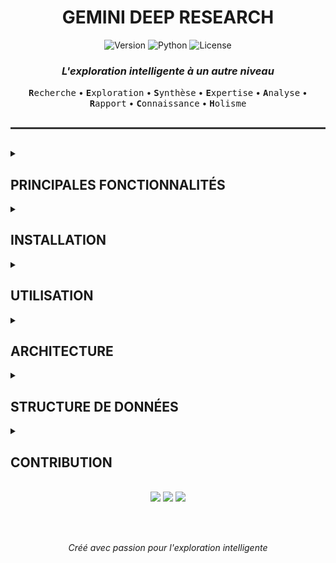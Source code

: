 </thinking>

<div align="center">

# GEMINI DEEP RESEARCH

<p>
  <img alt="Version" src="https://img.shields.io/badge/version-1.0.0-blue.svg?style=for-the-badge&color=3498db" />
  <img alt="Python" src="https://img.shields.io/badge/Python-3.12-blue?style=for-the-badge&logo=python&logoColor=white&color=2980b9" />
  <img alt="License" src="https://img.shields.io/badge/License-MIT-yellow.svg?style=for-the-badge&color=f1c40f" />
</p>

<h3><em>L'exploration intelligente à un autre niveau</em></h3>

<p>
<kbd><strong>R</strong>echerche</kbd> • 
<kbd><strong>E</strong>xploration</kbd> • 
<kbd><strong>S</strong>ynthèse</kbd> • 
<kbd><strong>E</strong>xpertise</kbd> • 
<kbd><strong>A</strong>nalyse</kbd> • 
<kbd><strong>R</strong>apport</kbd> • 
<kbd><strong>C</strong>onnaissance</kbd> • 
<kbd><strong>H</strong>olisme</kbd>
</p>

<hr style="height:3px;border:none;color:#333;background-color:#333;margin:30px 0">

</div>

<details close>
<summary><h2>PRINCIPALES FONCTIONNALITÉS</h2></summary>

<table>
  <tr>
    <td align="center"><img src="https://img.shields.io/badge/-recherche_adaptative-informational?style=flat-square&color=3498db"/></td>
    <td><strong>Recherche adaptative</strong><br>Largeur et profondeur ajustables pour une analyse personnalisée</td>
    <td align="center"><img src="https://img.shields.io/badge/-questions_contextuelles-informational?style=flat-square&color=9b59b6"/></td>
    <td><strong>Questions contextuelles</strong><br>Génération intelligente de questions de suivi pour affiner la recherche</td>
  </tr>
  <tr>
    <td align="center"><img src="https://img.shields.io/badge/-exploration_arborescente-informational?style=flat-square&color=2ecc71"/></td>
    <td><strong>Exploration arborescente</strong><br>Traitement concurrent de requêtes avec relations parent-enfant</td>
    <td align="center"><img src="https://img.shields.io/badge/-synthèse_narrative-informational?style=flat-square&color=e74c3c"/></td>
    <td><strong>Synthèse narrative</strong><br>Rapports détaillés avec citations, analogies et perspectives multiples</td>
  </tr>
  <tr>
    <td align="center"><img src="https://img.shields.io/badge/-trois_modes-informational?style=flat-square&color=f39c12"/></td>
    <td><strong>Trois modes d'exploration</strong><br>Rapide, équilibré ou exhaustif selon vos besoins</td>
    <td align="center"><img src="https://img.shields.io/badge/-interface_riche-informational?style=flat-square&color=1abc9c"/></td>
    <td><strong>Interface visuelle riche</strong><br>Visualisation en temps réel de la progression et des connexions</td>
  </tr>
</table>

</details>

<details close>
<summary><h2>INSTALLATION</h2></summary>

<table>
  <tr>
    <th align="center" width="50%">Prérequis</th>
    <th align="center" width="50%">Installation rapide</th>
  </tr>
  <tr>
    <td>
      <ul>
        <li>Python 3.12</li>
        <li>Clé API Google Gemini</li>
        <li>Docker (facultatif)</li>
        <li>VS Code avec Dev Containers (facultatif)</li>
      </ul>
    </td>
    <td>
      
```bash
git clone https://github.com/owner/deep_research.git
cd deep_research
python -m venv venv
source venv/bin/activate  # ou venv\Scripts\activate sous Windows
pip install -r requirements.txt
```

Créez un fichier `.env` avec votre clé API:
```
GEMINI_KEY=your_api_key_here
```
      
  </tr>
</table>

<details>
<summary>Option alternative: Utilisation du conteneur de développement</summary>
<br>

1. Ouvrez le projet dans VS Code
2. Lorsque vous y êtes invité, cliquez sur "Rouvrir dans un conteneur"
3. Créez un fichier `.env` dans le répertoire racine avec votre clé API Gemini

</details>

</details>

<details close>
<summary><h2>UTILISATION</h2></summary>

<table>

```bash
python main.py "votre requête de recherche"
```

### Exemple

```bash
python main.py "Impact de l'intelligence artificielle sur la santé" --mode comprehensive --num-queries 5
```

Arguments optionnels:
```bash
--mode [fast/balanced/comprehensive]
--num-queries [entier]
--learnings [liste d'apprentissages]
```

---

<p align="center"><i>Interface interactive avec visualisation en temps réel</i></p>

```bash
python ui.py
```

</table>

<div align="center">
  <img src="https://img.shields.io/badge/résultat-3000%2B%20mots%20avec%20citations-success?style=for-the-badge&color=2ecc71" />
</div>

</details>

<details close>
<summary><h2>ARCHITECTURE</h2></summary>

<table>
  <tr>
    <th colspan="2">Modes de recherche</th>
    <th>Structure du projet</th>
  </tr>
  <tr>
    <td width="30%">
      <h4 align="center">Mode rapide [FAST]</h4>
      <ul>
        <li>Recherche de surface</li>
        <li>3 requêtes max</li>
        <li>2-3 questions par requête</li>
        <li>Temps: ~1-3 minutes</li>
      </ul>
    </td>
    <td width="30%">
      <h4 align="center">Mode exhaustif [COMPREHENSIVE]</h4>
      <ul>
        <li>Exploration récursive</li>
        <li>5 requêtes + sous-requêtes</li>
        <li>5-7 questions par requête</li>
        <li>Temps: ~5-12 minutes</li>
      </ul>
    </td>
    <td width="40%">

```
deep_research/
├── .github/              # CI/CD & Workflows
├── src/
│   ├── __init__.py
│   └── deep_research.py  # Moteur principal
├── .env                  # Clés API (non suivi)
├── .gitignore
├── main.py               # CLI
├── ui.py                 # Interface Rich
├── README.md
└── requirements.txt      # Dépendances
```
  </tr>
</table>

### Processus de recherche

<div align="center">

```
┌─────────────┐     ┌─────────────┐     ┌─────────────┐
│ ANALYSE     │────>│ QUESTIONS   │────>│ RECHERCHE   │
│ REQUÊTE     │     │ DE SUIVI    │     │ CONCURRENTE │
└─────────────┘     └─────────────┘     └──────┬──────┘
                                               │
┌─────────────┐     ┌─────────────┐     ┌──────┴──────┐
│ RAPPORT     │<────│ SYNTHÈSE    │<────│ EXTRACTION  │
│ FINAL       │     │ CONNAISSANCE│     │ DONNÉES     │
└─────────────┘     └─────────────┘     └─────────────┘
```

<p>Flux de recherche multi-couche avec gestion relationnelle des connaissances</p>

</div>

</details>

<details close>
<summary><h2>STRUCTURE DE DONNÉES</h2></summary>

Le cœur du système repose sur une structure d'arbre de recherche sophistiquée :

```json
{
  "query": "requête racine",
  "id": "uuid-1",
  "status": "completed",
  "depth": 2,
  "learnings": ["observation 1", "observation 2"],
  "sub_queries": [
    {
      "query": "sous-requête 1",
      "id": "uuid-2",
      "status": "completed",
      "depth": 1,
      "learnings": ["observation 3"],
      "sub_queries": [],
      "parent_query": "requête racine"
    }
  ],
  "parent_query": null
}
```

<div align="center">
<p>Suivi de progression en temps réel via visualisation arborescente</p>
</div>

</details>

<details>
<summary><h2>CONTRIBUTION</h2></summary>

Les contributions sont bienvenues ! Consultez nos issues ouvertes ou proposez des améliorations.

1. Fork le projet
2. Créez votre branche de fonctionnalité (`git checkout -b feature/amazing-feature`)
3. Committez vos changements (`git commit -m 'Add some amazing feature'`)
4. Poussez vers la branche (`git push origin feature/amazing-feature`)
5. Ouvrez une Pull Request

</details>

<br>

<div align="center">
  <img src="https://img.shields.io/badge/Explorez-l'inconnu-blueviolet?style=for-the-badge&color=8e44ad" />
  <img src="https://img.shields.io/badge/Connectez-les_connaissances-blueviolet?style=for-the-badge&color=8e44ad" />
  <img src="https://img.shields.io/badge/Découvrez-la_profondeur-blueviolet?style=for-the-badge&color=8e44ad" />

<br><br>

<em>Créé avec passion pour l'exploration intelligente</em>
</div>